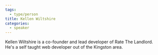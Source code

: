 ```yaml
---
tags:
  - type/person
title: Kellen Wiltshire
categories:
  - speaker
---
```

Kellen Wiltshire is a co-founder and lead developer of Rate The Landlord. He's a self taught web developer out of the Kingston area.